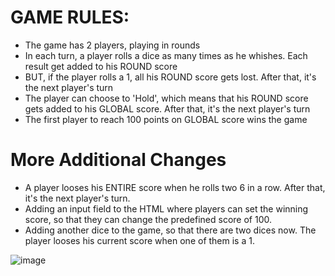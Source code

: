 # GAME RULES:

- The game has 2 players, playing in rounds
- In each turn, a player rolls a dice as many times as he whishes. Each result get added to his ROUND score
- BUT, if the player rolls a 1, all his ROUND score gets lost. After that, it's the next player's turn
- The player can choose to 'Hold', which means that his ROUND score gets added to his GLOBAL score. After that, it's the next player's turn
- The first player to reach 100 points on GLOBAL score wins the game

# More Additional Changes
+  A player looses his ENTIRE score when he rolls two 6 in a row. After that, it's the next player's turn.
+  Adding an input field to the HTML where players can set the winning score, so that they can change the predefined score of 100.
+  Adding another dice to the game, so that there are two dices now. The player looses his current score when one of them is a 1.


![image](https://user-images.githubusercontent.com/32133607/81478534-cab7f280-923b-11ea-9f5a-75252eb7ee21.png)
